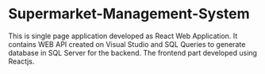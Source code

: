 # Supermarket-Management-System
This is single page application developed as React Web Application. 
It contains WEB API created on Visual Studio and SQL Queries to generate database in SQL Server for the backend. 
The frontend part developed using Reactjs.
